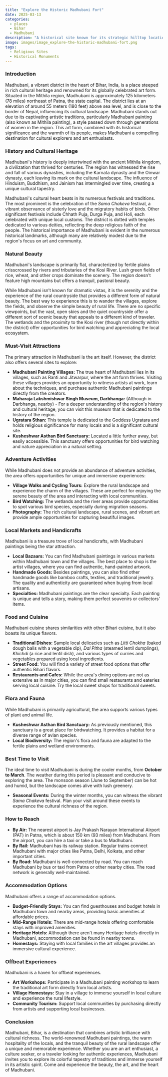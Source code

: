 ```yaml
---
title: "Explore the Historic Madhubani Fort"
date: 2025-03-13
categories:
  - places
  - Bihar
  - Madhubani
description: "A historical site known for its strategic hilltop location, offering insights into ancient battles and architectural marvels."
image: images/image_explore-the-historic-madhubani-fort.png
tags: 
  - Religious Sites
  - Historical Monuments
---
```



### **Introduction**

Madhubani, a vibrant district in the heart of Bihar, India, is a place steeped in rich cultural heritage and renowned for its globally celebrated art form. Situated in the Mithila region, Madhubani is approximately 125 kilometers (78 miles) northeast of Patna, the state capital. The district lies at an elevation of around 55 meters (180 feet) above sea level, and is close to the border of Nepal, influencing its cultural landscape. Madhubani stands out due to its captivating artistic traditions, particularly Madhubani painting (also known as Mithila painting), a style passed down through generations of women in the region. This art form, combined with its historical significance and the warmth of its people, makes Madhubani a compelling destination for cultural explorers and art enthusiasts.

### **History and Cultural Heritage**

Madhubani's history is deeply intertwined with the ancient Mithila kingdom, a civilization that thrived for centuries. The region has witnessed the rise and fall of various dynasties, including the Karnata dynasty and the Oinwar dynasty, each leaving its mark on the cultural landscape. The influence of Hinduism, Buddhism, and Jainism has intermingled over time, creating a unique cultural tapestry.

Madhubani's cultural heart beats in its numerous festivals and traditions. The most prominent is the celebration of the *Sama Chakeva* festival, a vibrant observance of sisterly love and the migratory habits of birds. Other significant festivals include Chhath Puja, Durga Puja, and Holi, each celebrated with unique local customs. The district is dotted with temples dedicated to various deities, reflecting the deep religious faith of the people. The historical importance of Madhubani is evident in the numerous historical landmarks, although many are relatively modest due to the region's focus on art and community.

### **Natural Beauty**

Madhubani's landscape is primarily flat, characterized by fertile plains crisscrossed by rivers and tributaries of the Kosi River. Lush green fields of rice, wheat, and other crops dominate the scenery. The region doesn't feature high mountains but offers a tranquil, pastoral beauty.

While Madhubani isn’t known for dramatic vistas, it is the serenity and the experience of the rural countryside that provides a different form of natural beauty. The best way to experience this is to wander the villages, explore the fields, and observe the simple beauty of rural life. There are no specific viewpoints, but the vast, open skies and the quiet countryside offer a different sort of scenic beauty that appeals to a different kind of traveler. The wetlands and the proximity to the Kosi river (though not directly within the district) offer opportunities for bird watching and appreciating the local ecosystem.



### **Must-Visit Attractions**

The primary attraction in Madhubani is the art itself. However, the district also offers several sites to explore:

*   **Madhubani Painting Villages:** The true heart of Madhubani lies in its villages, such as Ranti and Jitwarpur, where the art form thrives. Visiting these villages provides an opportunity to witness artists at work, learn about the techniques, and purchase authentic Madhubani paintings directly from the creators. 
*   **Maharaja Lakshmishwar Singh Museum, Darbhanga:** (Although in Darbhanga, nearby) - For a deeper understanding of the region's history and cultural heritage, you can visit this museum that is dedicated to the history of the region.
*   **Ugratara Sthan:** This temple is dedicated to the Goddess Ugratara and holds religious significance for many locals and is a significant cultural site.
*   **Kusheshwar Asthan Bird Sanctuary:** Located a little further away, but easily accessible. This sanctuary offers opportunities for bird watching and nature appreciation in a natural setting.

### **Adventure Activities**

While Madhubani does not provide an abundance of adventure activities, the area offers opportunities for unique and immersive experiences:

*   **Village Walks and Cycling Tours:** Explore the rural landscape and experience the charm of the villages. These are perfect for enjoying the serene beauty of the area and interacting with local communities.
*   **Bird Watching:** The wetlands and the river areas provide opportunities to spot various bird species, especially during migration seasons.
*   **Photography:** The rich cultural landscape, rural scenes, and vibrant art provide ample opportunities for capturing beautiful images.

### **Local Markets and Handicrafts**

Madhubani is a treasure trove of local handicrafts, with Madhubani paintings being the star attraction.

*   **Local Bazaars:** You can find Madhubani paintings in various markets within Madhubani town and the villages. The best place to shop is the artist villages, where you can find authentic, hand-painted artwork.
*   **Handmade Goods:** Besides paintings, you can also find other handmade goods like bamboo crafts, textiles, and traditional jewelry. The quality and authenticity are guaranteed when buying from local artisans.
*   **Specialties:** Madhubani paintings are the clear specialty. Each painting is unique and tells a story, making them perfect souvenirs or collectors' items.



### **Food and Cuisine**

Madhubani cuisine shares similarities with other Bihari cuisine, but it also boasts its unique flavors.

*   **Traditional Dishes:** Sample local delicacies such as *Litti Chokha* (baked dough balls with a vegetable dip), *Dal Pitha* (steamed lentil dumplings), *Khichdi* (a rice and lentil dish), and various types of curries and vegetables prepared using local ingredients.
*   **Street Food:** You will find a variety of street food options that offer authentic Bihari flavors.
*   **Restaurants and Cafes:** While the area's dining options are not as extensive as in major cities, you can find small restaurants and eateries serving local cuisine. Try the local sweet shops for traditional sweets.

### **Flora and Fauna**

While Madhubani is primarily agricultural, the area supports various types of plant and animal life.

*   **Kusheshwar Asthan Bird Sanctuary:** As previously mentioned, this sanctuary is a great place for birdwatching. It provides a habitat for a diverse range of avian species.
*   **Local Biodiversity:** The region's flora and fauna are adapted to the fertile plains and wetland environments.

### **Best Time to Visit**

The ideal time to visit Madhubani is during the cooler months, from **October to March**. The weather during this period is pleasant and conducive to exploring the area. The monsoon season (June to September) can be hot and humid, but the landscape comes alive with lush greenery.

*   **Seasonal Events:** During the winter months, you can witness the vibrant *Sama Chakeva* festival. Plan your visit around these events to experience the cultural richness of the region.

### **How to Reach**

*   **By Air:** The nearest airport is Jay Prakash Narayan International Airport (PAT) in Patna, which is about 150 km (93 miles) from Madhubani. From the airport, you can hire a taxi or take a bus to Madhubani.
*   **By Rail:** Madhubani has its railway station. Regular trains connect Madhubani with major cities like Patna, Delhi, Kolkata, and other important cities.
*   **By Road:** Madhubani is well-connected by road. You can reach Madhubani by bus or taxi from Patna or other nearby cities. The road network is generally well-maintained.

### **Accommodation Options**

Madhubani offers a range of accommodation options.

*   **Budget-Friendly Stays:** You can find guesthouses and budget hotels in Madhubani town and nearby areas, providing basic amenities at affordable prices.
*   **Mid-Range Hotels:** There are mid-range hotels offering comfortable stays with improved amenities.
*   **Heritage Hotels:** Although there aren't many Heritage hotels directly in Madhubani, accommodation can be found in nearby towns.
*   **Homestays:** Staying with local families in the art villages provides an immersive cultural experience.

### **Offbeat Experiences**

Madhubani is a haven for offbeat experiences.

*   **Art Workshops:** Participate in a Madhubani painting workshop to learn the traditional art form directly from local artists.
*   **Village Homestays:** Stay in a village to immerse yourself in local culture and experience the rural lifestyle.
*   **Community Tourism:** Support local communities by purchasing directly from artists and supporting local businesses.

### **Conclusion**

Madhubani, Bihar, is a destination that combines artistic brilliance with cultural richness. The world-renowned Madhubani paintings, the warm hospitality of the locals, and the tranquil beauty of the rural landscape offer a unique and memorable experience. Whether you are an art enthusiast, a culture seeker, or a traveler looking for authentic experiences, Madhubani invites you to explore its colorful tapestry of traditions and immerse yourself in its artistic spirit. Come and experience the beauty, the art, and the heart of Madhubani.


